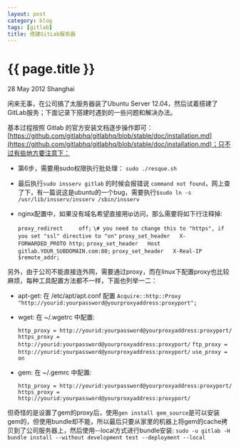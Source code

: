 ```yaml
---
layout: post
category: blog
tags: [gitlab]
title: 搭建GitLab服务器
---
```


{{ page.title }}
================

<p class="meta">28 May 2012 Shanghai </p>

闲来无事，在公司搞了太服务器装了Ubuntu Server 12.04，然后试着搭建了GitLab服务；下面记录下搭建时遇到的一些问题和解决办法。

基本过程按照 Gitlab 的官方安装文档逐步操作即可： [https://github.com/gitlabhq/gitlabhq/blob/stable/doc/installation.md](https://github.com/gitlabhq/gitlabhq/blob/stable/doc/installation.md)；只不过有些地方要注意下：

+ 第6步，需要用sudo权限执行批处理： `sudo ./resque.sh`
+ 最后执行`sudo insserv gitlab` 的时候会报错说 `command not found`，网上查了下，有一篇说这是ubuntu的一个bug，需要执行`$sudo ln -s /usr/lib/insserv/insserv /sbin/insserv`
+ nginx配置中，如果没有域名希望直接用ip访问，那么需要将如下行注释掉: 

	`proxy_redirect     off;`
	`\# you need to change this to "https", if you set "ssl" directive to "on"`
	`proxy_set_header   X-FORWARDED_PROTO http;`
	`proxy_set_header   Host              gitlab.YOUR_SUBDOMAIN.com:80;`
	`proxy_set_header   X-Real-IP         $remote_addr;`


另外，由于公司不能直接连外网，需要通过proxy，而在linux下配置proxy也比较麻烦，每种工具配置方法都不一样，下面也列举一二：

+ apt-get: 在 /etc/apt/apt.conf 配置 `Acquire::http::Proxy "http://yourid:yourpassword@yourproxyaddress:proxyport";`
+ wget: 在 ~/.wgetrc 中配置:

	`http_proxy = http://yourid:yourpassword@yourproxyaddress:proxyport/`
	`https_proxy = http://yourid:yourpassword@yourproxyaddress:proxyport/`
	`ftp_proxy = http://yourid:yourpassword@yourproxyaddress:proxyport/`
	`use_proxy = on`

+ gem: 在 ~/.gemrc 中配置:

	`http_proxy = http://yourid:yourpassword@yourproxyaddress:proxyport/`
	`https_proxy = http://yourid:yourpassword@yourproxyaddress:proxyport/`

但奇怪的是设置了gem的proxy后，使用`gen install gem_source`是可以安装gem的，但使用bundle却不能，所以最后只要从家里的机器上将gem的cache拷贝到了公司服务器上，然后使用--local方式进行bundle安装: `sudo -u gitlab -H bundle install --without development test --deployment --local`

